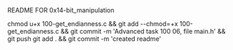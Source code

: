 README FOR 0x14-bit_manipulation

chmod u+x 100-get_endianness.c && git add --chmod=+x 100-get_endianness.c && git commit -m 'Advanced task 100 06, file main.h' && git push
git add . && git commit -m 'created readme'